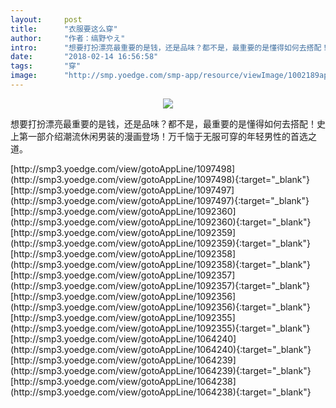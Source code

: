 ```yaml
---
layout:     post
title:      "衣服要这么穿"
author:     "作者：缟野やえ"
intro:      "想要打扮漂亮最重要的是钱，还是品味？都不是，最重要的是懂得如何去搭配！史上第一部介绍潮流休闲男装的漫画登场！万千恼于无服可穿的年轻男性的首选之道。"
date:       "2018-02-14 16:56:58"
tags:       "穿"
image:      "http://smp.yoedge.com/smp-app/resource/viewImage/1002189appline.png"
---
```

<div style="text-align: center">
<p><img src="http://smp.yoedge.com/smp-app/resource/viewImage/1002189appline.png"/></p>
</div>
<p class="post-meta">
<span>想要打扮漂亮最重要的是钱，还是品味？都不是，最重要的是懂得如何去搭配！史上第一部介绍潮流休闲男装的漫画登场！万千恼于无服可穿的年轻男性的首选之道。</span>
</p>
[http://smp3.yoedge.com/view/gotoAppLine/1097498](http://smp3.yoedge.com/view/gotoAppLine/1097498){:target="_blank"}
[http://smp3.yoedge.com/view/gotoAppLine/1097497](http://smp3.yoedge.com/view/gotoAppLine/1097497){:target="_blank"}
[http://smp3.yoedge.com/view/gotoAppLine/1092360](http://smp3.yoedge.com/view/gotoAppLine/1092360){:target="_blank"}
[http://smp3.yoedge.com/view/gotoAppLine/1092359](http://smp3.yoedge.com/view/gotoAppLine/1092359){:target="_blank"}
[http://smp3.yoedge.com/view/gotoAppLine/1092358](http://smp3.yoedge.com/view/gotoAppLine/1092358){:target="_blank"}
[http://smp3.yoedge.com/view/gotoAppLine/1092357](http://smp3.yoedge.com/view/gotoAppLine/1092357){:target="_blank"}
[http://smp3.yoedge.com/view/gotoAppLine/1092356](http://smp3.yoedge.com/view/gotoAppLine/1092356){:target="_blank"}
[http://smp3.yoedge.com/view/gotoAppLine/1092355](http://smp3.yoedge.com/view/gotoAppLine/1092355){:target="_blank"}
[http://smp3.yoedge.com/view/gotoAppLine/1064240](http://smp3.yoedge.com/view/gotoAppLine/1064240){:target="_blank"}
[http://smp3.yoedge.com/view/gotoAppLine/1064239](http://smp3.yoedge.com/view/gotoAppLine/1064239){:target="_blank"}
[http://smp3.yoedge.com/view/gotoAppLine/1064238](http://smp3.yoedge.com/view/gotoAppLine/1064238){:target="_blank"}


